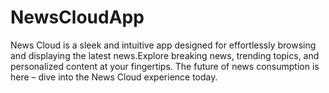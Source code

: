# NewsCloudApp
News Cloud is a sleek and intuitive app designed for effortlessly browsing and displaying the latest news.Explore breaking news, trending topics, and personalized content at your fingertips. The future of news consumption is here – dive into the News Cloud experience today.
